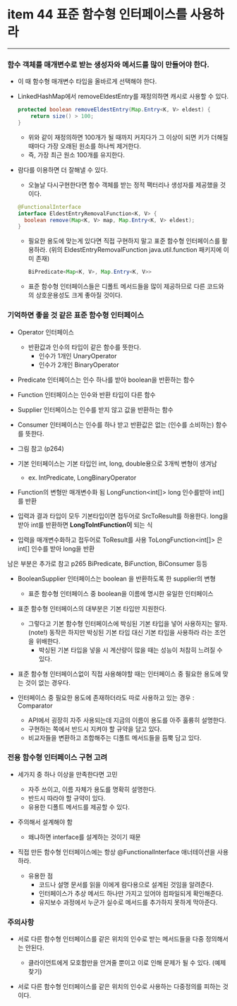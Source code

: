 # item 44 표준 함수형 인터페이스를 사용하라

---

### 함수 객체를 매개변수로 받는 생성자와 메서드를 많이 만들어야 한다. 

- 이 때 함수형 매개변수 타입을 올바르게 선택해야 한다.

- LinkedHashMap에서 removeEldestEntry를 재정의하면 캐시로 사용할 수 있다.
    ```java
    protected boolean removeEldestEntry(Map.Entry<K, V> eldest) {
        return size() > 100;
    }
    ```
    - 위와 같이 재정의하면 100개가 될 때까지 커지다가 그 이상이 되면 키가 더해질 때마다 가장 오래된 원소를 하나씩 제거한다.
    - 즉, 가장 최근 원소 100개를 유지한다.
    
- 람다를 이용하면 더 잘해낼 수 있다.
    - 오늘날 다시구현한다면 함수 객체를 받는 정적 팩터리나 생성자를 제공했을 것이다.
    ```java
    @FunctionalInterface
    interface EldestEntryRemovalFunction<K, V> {
      boolean remove(Map<K, V> map, Map.Entry<K, V> eldest);
    }
    ```
  
  - 필요한 용도에 맞는게 있다면 직접 구현하지 말고 표준 함수형 인터페이스를 활용하라. 
    (위의 EldestEntryRemovalFunction java.util.function 패키지에 이미 존재)
    ```java
    BiPredicate<Map<K, V>, Map.Entry<K, V>>
    ```
  
  - 표준 함수형 인터페이스들은 디폴트 메서드들을 많이 제공하므로 다른 코드와의 상호운용성도 크게 좋아질 것이다.
  

### 기억하면 좋을 것 같은 표준 함수형 인터페이스

- Operator 인터페이스 
  - 반환값과 인수의 타입이 같은 함수를 뜻한다.
    - 인수가 1개인 UnaryOperator
    - 인수가 2개인 BinaryOperator
- Predicate 인터페이스는 인수 하나를 받아 boolean을 반환하는 함수
- Function 인터페이스는 인수와 반환 타입이 다른 함수
- Supplier 인터페이스는 인수를 받지 않고 값을 반환하는 함수
- Consumer 인터페이스는 인수를 하나 받고 반환값은 없는 (인수를 소비하는) 함수를 뜻한다.

- 그림 참고 (p264)

- 기본 인터페이스는 기본 타입인 int, long, double용으로 3개씩 변형이 생겨남
  - ex. IntPredicate, LongBinaryOperator
- Function의 변형만 매개변수화 됨
    LongFunction<int[]> long 인수를받아 int[]를 반환
  
- 입력과 결과 타입이 모두 기본타입이면 접두어로 SrcToResult를 하용한다. 
    long을 받아 int를 반환하면 **LongToIntFunction이** 되는 식
- 입력을 매개변수화하고 접두어로 ToResult를 사용
    ToLongFunction<int[]> 은 int[] 인수를 받아 long을 반환
  
남은 부분은 추가로 참고 p265 BiPredicate, BiFunction, BiConsumer 등등

- BooleanSupplier 인터페이스는 boolean 을 반환하도록 한 supplier의 변형
  - 표준 함수형 인터페이스 중 boolean을 이름에 명시한 유일한 인터페이스
  
- 표준 함수형 인터페이스의 대부분은 기본 타입만 지원한다.
  - 그렇다고 기본 함수형 인터페이스에 박싱된 기본 타입을 넣어 사용하지는 말자. (note!)
  동작은 하지만 박싱된 기본 타입 대신 기본 타입을 사용하라 라는 조언을 위배한다.
      - 박싱된 기본 타입을 넣을 시 계산량이 많을 때는 성능이 처참히 느려질 수 있다.
  
- 표준 함수형 인터페이스없이 직접 사용해야할 때는 인터페이스 중 필요한 용도에 맞는 것이 없는 경우다.
- 인터페이스 중 필요한 용도에 존재하더라도 따로 사용하고 있는 경우 : Comparator
  - API에서 굉장히 자주 사용되는데 지금의 이름이 용도를 아주 훌륭히 설명한다.
  - 구현하는 쪽에서 반드시 지켜야 할 규약을 담고 있다.
  - 비교자들을 변환하고 조합해주는 디폴트 메서드들을 듬뿍 담고 있다.
  
### 전용 함수형 인터페이스 구현 고려 

- 세가지 중 하나 이상을 만족한다면 고민
  - 자주 쓰이고, 이름 자체가 용도를 명확히 설명한다.
  - 반드시 따라야 할 규약이 있다.
  - 유용한 디폴트 메서드를 제공할 수 있다.
  
- 주의해서 설계해야 함
  - 왜냐하면 interface를 설계하는 것이기 때문
  
- 직접 만든 함수형 인터페이스에는 항상 @FunctionalInterface 애너테이션을 사용하라.
  - 유용한 점
    - 코드나 설명 문서를 읽을 이에게 람다용으로 설계된 것임을 알려준다.
    - 인터페이스가 추상 메서드 하나만 가지고 있어야 컴파일되게 확인해준다.
    - 유지보수 과정에서 누군가 실수로 메서드를 추가하지 못하게 막아준다.
  
### 주의사항

- 서로 다른 함수형 인터페이스를 같은 위치의 인수로 받는 메서드들을 다중 정의해서는 안된다.
  - 클라이언트에게 모호함만을 안겨줄 뿐이고 이로 인해 문제가 될 수 있다. (예제 찾기)
  
- 서로 다른 함수형 인터페이스를 같은 위치의 인수로 사용하는 다중정의를 피하는 것이다.